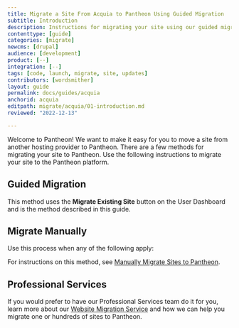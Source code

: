 ```yaml
---
title: Migrate a Site From Acquia to Pantheon Using Guided Migration
subtitle: Introduction
description: Instructions for migrating your site using our guided migration process.
contenttype: [guide]
categories: [migrate]
newcms: [drupal]
audience: [development]
product: [--]
integration: [--]
tags: [code, launch, migrate, site, updates]
contributors: [wordsmither]
layout: guide
permalink: docs/guides/acquia
anchorid: acquia
editpath: migrate/acquia/01-introduction.md
reviewed: "2022-12-13"

---
```


Welcome to Pantheon! We want to make it easy for you to move a site from another hosting provider to Pantheon. There are a few methods for migrating your site to Pantheon. Use the following instructions to migrate your site to the Pantheon platform.

<Partial file="drupal-latest/guide-note.md" />

## Guided Migration

This method uses the **Migrate Existing Site** button on the User Dashboard and is the method described in this guide.

## Migrate Manually

Use this process when any of the following apply:

<Partial file="migrate/manual-when-all.md" />
<Partial file="migrate/manual-when-drupal.md" />

For instructions on this method, see [Manually Migrate Sites to Pantheon](/migrate-manual).

## Professional Services

If you would prefer to have our Professional Services team do it for you, learn more about our [Website Migration Service](https://pantheon.io/professional-services/website-migrations?docs) and how we can help you migrate one or hundreds of sites to Pantheon.

